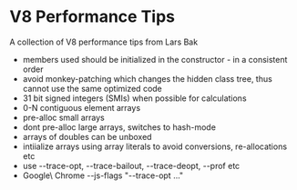 
# V8 Performance Tips

  A collection of V8 performance tips from Lars Bak

  - members used should be initialized in the constructor - in a consistent order
  - avoid monkey-patching which changes the hidden class tree, thus cannot use the same optimized code
  - 31 bit signed integers (SMIs) when possible for calculations
  - 0-N contiguous element arrays
  - pre-alloc small arrays
  - dont pre-alloc large arrays, switches to hash-mode
  - arrays of doubles can be unboxed
  - intiialize arrays using array literals to avoid conversions, re-allocations etc
  - use --trace-opt, --trace-bailout, --trace-deopt, --prof etc
  - Google\ Chrome --js-flags "--trace-opt ..."
